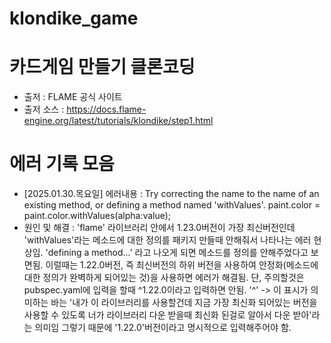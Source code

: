 # klondike_game

# 카드게임 만들기 클론코딩
- 출저 :  FLAME 공식 사이트
- 출저 소스 : https://docs.flame-engine.org/latest/tutorials/klondike/step1.html


# 에러 기록 모음
- [2025.01.30.목요일]
에러내용 : Try correcting the name to the name of an existing method, or defining a method named 'withValues'.
paint.color = paint.color.withValues(alpha:value);
- 원인 및 해결 : 'flame' 라이브러리 안에서 1.23.0버전이 가장 최신버전인데 'withValues'라는 메소드에 대한 정의를 패키지 만들때 안해줘서 나타나는 에러 현상임. 'defining a method...' 라고 나오게 되면 메소드를 정의를 안해주었다고 보면됨. 이럴때는 1.22.0버전, 즉 최신버전의 하위 버전을 사용하여 안정화(메소드에 대한 정의가 완벽하게 되어있는 것)을 사용하면 에러가 해결됨.
단, 주의할것은 pubspec.yaml에 입력을 할때 ^1.22.0이라고 입력하면 안됨. '^' -> 이 표시가 의미하는 바는 '내가 이 라이브러리를 사용할건데 지금 가장 최신화 되어있는 버전을 사용할 수 있도록 너가 라이브러리 다운 받을때 최신화 된걸로 알아서 다운 받아'라는 의미임 그렇기 때문에 '1.22.0'버전이라고 명시적으로 입력해주어야 함.